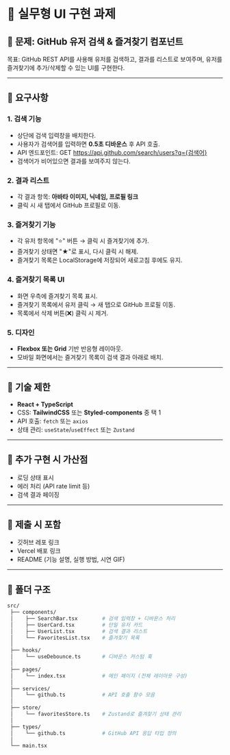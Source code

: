# 📝 실무형 UI 구현 과제

## 📌 문제: GitHub 유저 검색 & 즐겨찾기 컴포넌트
목표: GitHub REST API를 사용해 유저를 검색하고, 결과를 리스트로 보여주며, 유저를 즐겨찾기에 추가/삭제할 수 있는 UI를 구현한다.

---

## 🔹 요구사항

### 1. 검색 기능
- 상단에 검색 입력창을 배치한다.
- 사용자가 검색어를 입력하면 **0.5초 디바운스** 후 API 호출.
- API 엔드포인트:
  GET https://api.github.com/search/users?q={검색어}
- 검색어가 비어있으면 결과를 보여주지 않는다.

### 2. 결과 리스트
- 각 결과 항목: **아바타 이미지, 닉네임, 프로필 링크**
- 클릭 시 새 탭에서 GitHub 프로필로 이동.

### 3. 즐겨찾기 기능
- 각 유저 항목에 "⭐" 버튼 → 클릭 시 즐겨찾기에 추가.
- 즐겨찾기 상태면 "★"로 표시, 다시 클릭 시 해제.
- 즐겨찾기 목록은 LocalStorage에 저장되어 새로고침 후에도 유지.

### 4. 즐겨찾기 목록 UI
- 화면 우측에 즐겨찾기 목록 표시.
- 즐겨찾기 목록에서 유저 클릭 → 새 탭으로 GitHub 프로필 이동.
- 목록에서 삭제 버튼(❌) 클릭 시 제거.

### 5. 디자인
- **Flexbox 또는 Grid** 기반 반응형 레이아웃.
- 모바일 화면에서는 즐겨찾기 목록이 검색 결과 아래로 배치.

---

## 🔹 기술 제한
- **React + TypeScript**
- CSS: **TailwindCSS** 또는 **Styled-components** 중 택 1
- API 호출: `fetch` 또는 `axios`
- 상태 관리: `useState`/`useEffect` 또는 `Zustand`

---

## 🔹 추가 구현 시 가산점
- 로딩 상태 표시
- 에러 처리 (API rate limit 등)
- 검색 결과 페이징

---

## 🔹 제출 시 포함
- 깃허브 레포 링크
- Vercel 배포 링크
- README (기능 설명, 실행 방법, 시연 GIF)

---

## 📂 폴더 구조
```bash
src/
 ├── components/
 │    ├── SearchBar.tsx        # 검색 입력창 + 디바운스 처리
 │    ├── UserCard.tsx         # 단일 유저 카드
 │    ├── UserList.tsx         # 검색 결과 리스트
 │    └── FavoritesList.tsx    # 즐겨찾기 목록
 │
 ├── hooks/
 │    └── useDebounce.ts       # 디바운스 커스텀 훅
 │
 ├── pages/
 │    └── index.tsx            # 메인 페이지 (전체 레이아웃 구성)
 │
 ├── services/
 │    └── github.ts            # API 호출 함수 모음
 │
 ├── store/
 │    └── favoritesStore.ts    # Zustand로 즐겨찾기 상태 관리
 │
 ├── types/
 │    └── github.ts            # GitHub API 응답 타입 정의
 │
 └── main.tsx
```

